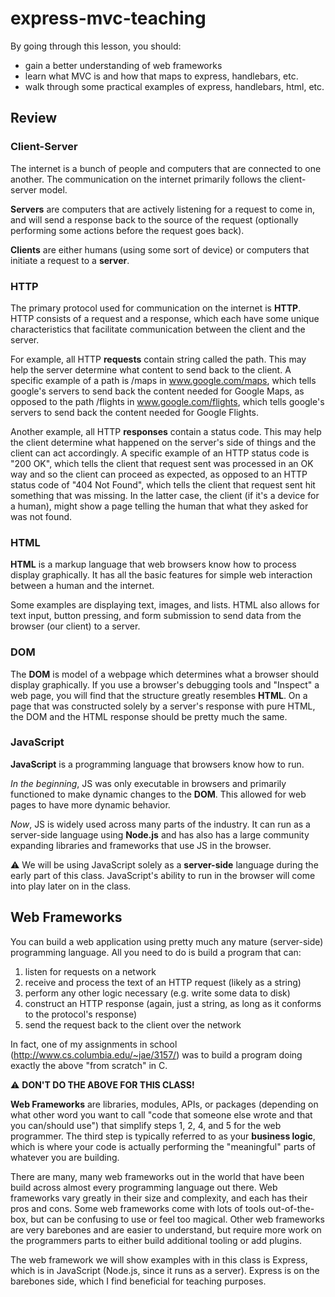 # express-mvc-teaching

By going through this lesson, you should:
* gain a better understanding of web frameworks
* learn what MVC is and how that maps to express, handlebars, etc.
* walk through some practical examples of express, handlebars, html, etc.

## Review

### Client-Server

The internet is a bunch of people and computers that are connected to one another. The communication on the internet primarily follows the client-server model.

**Servers** are computers that are actively listening for a request to come in, and will send a response back to the source of the request (optionally performing some actions before the request goes back).

**Clients** are either humans (using some sort of device) or computers that initiate a request to a **server**.

### HTTP

The primary protocol used for communication on the internet is **HTTP**. HTTP consists of a request and a response, which each have some unique characteristics that facilitate communication between the client and the server.

For example, all HTTP **requests** contain string called the path. This may help the server determine what content to send back to the client. A specific example of a path is /maps in www.google.com/maps, which tells google's servers to send back the content needed for Google Maps, as opposed to the path /flights in www.google.com/flights, which tells google's servers to send back the content needed for Google Flights.

Another example, all HTTP **responses** contain a status code. This may help the client determine what happened on the server's side of things and the client can act accordingly. A specific example of an HTTP status code is "200 OK", which tells the client that request sent was processed in an OK way and so the client can proceed as expected, as opposed to an HTTP status code of "404 Not Found", which tells the client that request sent hit something that was missing. In the latter case, the client (if it's a device for a human), might show a page telling the human that what they asked for was not found.

### HTML

**HTML** is a markup language that web browsers know how to process display graphically. It has all the basic features for simple web interaction between a human and the internet.

Some examples are displaying text, images, and lists. HTML also allows for text input, button pressing, and form submission to send data from the browser (our client) to a server.

### DOM

The **DOM** is model of a webpage which determines what a browser should display graphically. If you use a browser's debugging tools and "Inspect" a web page, you will find that the structure greatly resembles **HTML**. On a page that was constructed solely by a server's response with pure HTML, the DOM and the HTML response should be pretty much the same.

### JavaScript

**JavaScript** is a programming language that browsers know how to run.

*In the beginning*, JS was only executable in browsers and primarily functioned to make dynamic changes to the **DOM**. This allowed for web pages to have more dynamic behavior.

*Now*, JS is widely used across many parts of the industry. It can run as a server-side language using **Node.js** and has also has a large community expanding libraries and frameworks that use JS in the browser.

:warning: We will be using JavaScript solely as a **server-side** language during the early part of this class. JavaScript's ability to run in the browser will come into play later on in the class.

## Web Frameworks

You can build a web application using pretty much any mature (server-side) programming language. All you need to do is build a program that can:
1) listen for requests on a network
2) receive and process the text of an HTTP request (likely as a string)
3) perform any other logic necessary (e.g. write some data to disk)
4) construct an HTTP response (again, just a string, as long as it conforms to the protocol's response)
5) send the request back to the client over the network

In fact, one of my assignments in school (http://www.cs.columbia.edu/~jae/3157/) was to build a program doing exactly the above "from scratch" in C. 

:warning: **DON'T DO THE ABOVE FOR THIS CLASS!**

**Web Frameworks** are libraries, modules, APIs, or packages (depending on what other word you want to call "code that someone else wrote and that you can/should use") that simplify steps 1, 2, 4, and 5 for the web programmer. The third step is typically referred to as your **business logic**, which is where your code is actually performing the "meaningful" parts of whatever you are building.

There are many, many web frameworks out in the world that have been build across almost every programming language out there. Web frameworks vary greatly in their size and complexity, and each has their pros and cons. Some web frameworks come with lots of tools out-of-the-box, but can be confusing to use or feel too magical. Other web frameworks are very barebones and are easier to understand, but require more work on the programmers parts to either build additional tooling or add plugins.

The web framework we will show examples with in this class is Express, which is in JavaScript (Node.js, since it runs as a server). Express is on the barebones side, which I find beneficial for teaching purposes.
